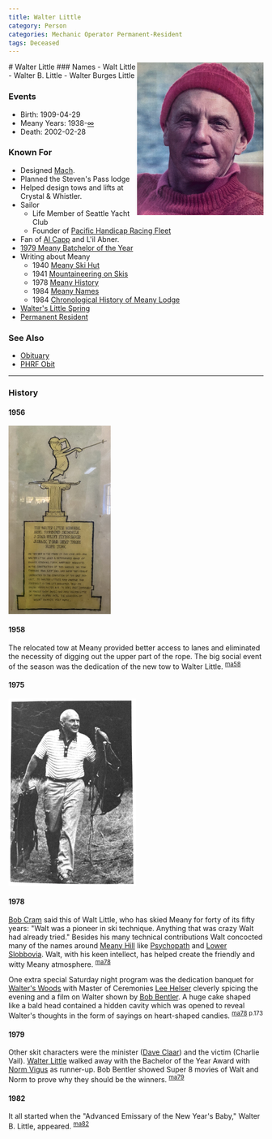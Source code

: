 ```yaml
---
title: Walter Little
category: Person
categories: Mechanic Operator Permanent-Resident
tags: Deceased
---
```

<img src="img/walter-little.png" style="width: 250px;" align="right">
# Walter Little
### Names
- Walt Little
- Walter B. Little
- Walter Burges Little

### Events
- Birth: 1909-04-29
- Meany Years: 1938-[∞](Permanent-Resident)
- Death: 2002-02-28

### Known For
- Designed [Mach](Mach).
- Planned the Steven's Pass lodge
- Helped design tows and lifts at Crystal & Whistler.
- Sailor
    - Life Member of Seattle Yacht Club
    - Founder of [Pacific Handicap Racing Fleet](http://phrf-nw.org/founders/)
- Fan of [Al Capp](https://en.wikipedia.org/wiki/Al_Capp) and L'il Abner.
- [1979 Meany Batchelor of the Year][ma79]
- Writing about Meany
    - 1940 [Meany Ski Hut][ma40]
    - 1941 [Mountaineering on Skis][ma41]
    - 1978 [Meany History][ma78]
    - 1984 [Meany Names](Names-Walt)
    - 1984 [Chronological History of Meany Lodge][hw]
- [Walter's Little Spring](Propane-Hut)
- [Permanent Resident](Permanent-Resident)

### See Also
- [Obituary](http://www.alpenglow.org/ski-history/notes/orig/little-walt-obit.txt)
- [PHRF Obit](http://phrf-nw.org/founders/)

---
### History
#### 1956

<img src="img/1956%20Walter%20Little.jpeg" alt="Walter Little Memorial Tow" style="width: 40%;">

#### 1958

The relocated tow at Meany provided better access to lanes and eliminated the necessity of digging out the upper part of the rope. The big social event of the season was the dedication of the new tow to Walter Little. <sup>[ma58][]</sup>

#### 1975

<img src="img/1975%20Walt%20Little.png" style="width: 50%;">

#### 1978

[Bob Cram](Bob-Cram) said this of Walt Little, who has skied Meany for forty of its fifty years: "Walt was a pioneer in ski technique. Anything that was crazy Walt had already tried." Besides his many technical contributions Walt concocted many of the names around [Meany Hill](Meany-Hill) like [Psychopath](Psychopath) and [Lower Slobbovia](Lower-Slobbovia). Walt, with his keen intellect, has helped create the friendly and witty Meany atmosphere. <sup>[ma78][]</sup>

One extra special Saturday night program was the dedication banquet for [Walter's Woods](Walter's-Woods) with Master of Ceremonies [Lee Helser](Lee-Helser) cleverly spicing the evening and a film on Walter shown by [Bob Bentler](Bob-Bentler). A huge cake shaped like a bald head contained a hidden cavity which was opened to reveal Walter's thoughts in the form of sayings on heart-shaped candies. <sup>[ma78][] p.173</sup>

#### 1979

Other skit characters were the minister ([Dave Claar](Dave-Claar)) and the victim (Charlie Vail). [Walter Little](Walter-Little) walked away with the Bachelor of the Year Award with [Norm Vigus](Norm-Vigus) as runner-up. Bob Bentler showed Super 8 movies of Walt and Norm to prove why they should be the winners. <sup>[ma79][]</sup>

#### 1982

It all started when the "Advanced Emissary of the New Year's Baby," Walter B. Little, appeared. <sup>[ma82][]</sup>


[hw]: History-Walt "Meany History, by Walt Little"
[ma40]: Mountaineer-Annual#1940
[ma41]: Mountaineer-Annual#1941
[ma58]: Mountaineer-Annual#1958
[ma78]: Mountaineer-Annual#1978
[ma79]: Mountaineer-Annual#1979
[ma82]: Mountaineer-Annual#1982
